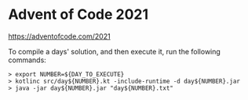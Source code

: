 # Advent of Code 2021

https://adventofcode.com/2021

To compile a days' solution, and then execute it, run the following commands:

```
> export NUMBER=${DAY_TO_EXECUTE}
> kotlinc src/day${NUMBER}.kt -include-runtime -d day${NUMBER}.jar
> java -jar day${NUMBER}.jar "day${NUMBER}.txt"
```
